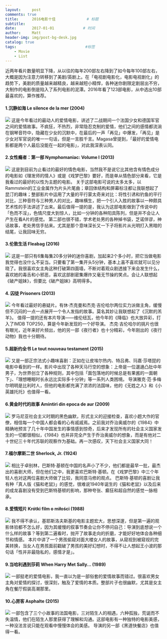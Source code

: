 ```yaml
---
layout:     post           
comments: true
title:      2016电影十佳              # 标题 
subtitle:   
date:       2017-01-01             # 时间
author:     Matt                   
header-img: img/post-bg-desk.jpg    
catalog: true                      
tags:                               #标签
    - Movie
    - List
---
```


近两年看片数量明显下降，从以往的每年200部左右降到了如今每年100部左右，大概是因为注意力转移到了美剧/英剧上。在「电视剧电影化，电影电视剧化」的趋势下，美剧的质量越来越精良，越来越短小精悍，各种迷你剧限定剧层出不穷，大制作的电影倒是陷入了系列电影的泥潭。2016年看了123部电影，从中选出10部最喜欢的，算作推荐。

#### 1.沉静如海 Le silence de la mer (2004)
![](https://i.imgur.com/Lfemdef.jpg)
这是今年看过的最动人的爱情电影，讲述了二战期间一个法国少女和德国军官之间的爱情故事。不疯狂，不热烈，非常隐忍克制的爱情，他们之间的感情都流淌在钢琴音符中，隐藏在少女的沉默中，在最后的一声「再见」中爆发，「再见」是少女对军官说的唯一一句话，但是一言胜千言。Magasa曾提到，「最好的爱情电影都是两个人最后没能在一起的电影」，对此我深表认同。

#### 2.女性瘾者：第一部 Nymphomaniac: Volume I (2013)
![](https://i.imgur.com/qL5IBKf.jpg)
这是到目前为止看过的最好的情色电影，当然我不是说它比其他含有情色成分的电影如《理发师的情人》或是《戏梦巴黎》要好，而是单从情色部分来看，它是我看过的最好的以性为主题的电影。
关于这部电影可说的太多太多，以Rammstein的工业金属作为片头片尾曲；章回体结构和屏幕标注都让我联想起了昆汀的趣味；整部影片中运用了大量的平行蒙太奇来对比：将性引诱和钓鱼的平行对比，三种音符与三种男人的对比，趣味横生，把一个引人入胜的故事以一种颇具艺术性的手法讲述了出来。最后值得一提的是，我认为这部电影做到了传说中的「色而不淫」，色情尺度大到惊人，比如一分钟的各种阳具陈列，但是并不会让人产生在看A片的感觉。
第二部也很不错，学术老处男的各种掉书袋，芝诺佯谬，神话故事，老处男信手拈来。尤其是那个意味深长又一下子将影片从光明打入黑暗的结尾，让我回味无穷。

#### 3.伦敦生活 Fleabag (2016)
![](https://i.imgur.com/3NF2jDG.jpg)
这是一部只有6集每集20多分钟的迷你喜剧，加起来2个多小时，把它当做电影我觉得也没什么不妥当。只要看了第一集开头5分钟，基本上喜不喜欢就可以见分晓了。我很喜欢女主角这种打破第四面墙，不断对着观众剧透接下来会发生什么，喜欢她的毒舌和小邪恶，喜欢这部剧密集爆炸又毫无节操的笑点。会让人联想起《破产姐妹》，但要比《破产姐妹》高明得多。

#### 4. 囚徒 Prisoners (2013)
![](https://i.imgur.com/OZHcknG.jpg)
今年看过最好的悬疑片。有休·杰克曼和杰克·吉伦哈尔两位实力派做主角，缓慢但不沉闷的一点一点展开一个令人发指的故事。莫名其妙让我联想起了《沉默的羔羊》。
值得一提的还有本片导演——维伦纽瓦，他今年的《降临》也大放异彩，打入了IMDB TOP250，算是今年新发现的一个好导演。
杰克·吉伦哈尔的挑片也很有眼光，近年来好片频出，他的另一部《夜行者》也十分精彩，今年刚出的《夜行动物》我也十分期待。

#### 5.超新约全书 Le tout nouveau testament (2015)
![](https://i.imgur.com/W0xHtEL.jpg)
又是一部正宗法式小趣味喜剧：正如在让皮埃尔热内、特吕弗、玛嘉·莎塔琵的电影中看到的一样。影片中出现了各种天马行空的想象：上帝是一位邋遢凸肚中年男子，为世界创立了各种规则，其中包括「面包落地的时候总是有果酱的一面朝下」、「理想睡眠时长永远比实际多十分钟」等一系列人类困境。
导演雅克·范·多梅尔明明是比利时人，但他的电影都充满了浓浓的法国味，他的《无姓之人》和《小英雄托托》也值得一看。

#### 6.黄金时代的故事 Amintiri din epoca de aur (2009)
![](https://i.imgur.com/2FHBiZq.jpg)
罗马尼亚社会主义时期的黑色幽默，形式主义的迎接检查，喜欢小题大作的官僚，相信每一个中国人都会看的心有戚戚焉。之前我对乔治奥威尔的《1984》中精确地预言了几十年中国发生的事情感到惊奇，后来才发现所有的社会主义国家发生的一切都很相似，《1984》也并非完全产生于乔治奥威尔的想象，而是有他对二十世纪三十年代苏联的观察作为基础。再一次感叹，天下社会主义国家大同！

#### 7.福尔摩斯二世 Sherlock, Jr. (1924)
![](https://i.imgur.com/Tx0Gtgi.jpg)
相比于卓别林，巴斯特·基顿在中国的名声小了不少，他们都是最早一批，最杰出的喜剧大师，但在他们之中，我更喜欢巴斯特·基顿。在《戏梦巴黎》中三个年轻人也对这两位喜剧大师做了比较，我同意马修的观点。
巴斯特·基顿的喜剧让我有种「真人版《猫和老鼠》」的感觉，很难说1940年诞生的《猫和老鼠》以及后来的成龙喜剧没有受到巴斯特基顿的影响，那种夸张、癫狂和超自然的感觉一脉相承。

#### 8.爱情短片 Krótki film o miłości (1988)
![](https://i.imgur.com/2cLiQsE.jpg)
我不得不承认，基耶斯洛夫斯基的电影主题宏大，思想深邃，但是第一遍的观影体验都不怎么好，因为其缓慢的叙事节奏会让你不停问自己：导演到底想说一个什么样的故事？等到第二遍看时，抛开了故事走向的折磨，才能好好地体会各种细节和情感。
本片中讲了一个男孩偷窥对面大楼女人的故事，从窥视到被窥视的完美转换，当女人在男孩面前戳破了男孩的美好幻想时，不得不让人想起王小波的那句话「性并非最隐私的，感情才是」。

#### 9.当哈利遇到莎莉 When Harry Met Sally... (1989)
![](https://i.imgur.com/O7odtN4.jpg)
一部挺老的爱情电影，我一直以为是一部俗套的爱情故事而错过。很喜欢男女主角对爱情的探讨，很深刻，触及了爱情的本质。整部片子也很幽默，尤其是女主角在餐厅假装高潮那里。

#### 10.心房客 Asphalte (2015)
![](https://i.imgur.com/A9yFHmQ.jpg)
一部包含了三个小故事的法国电影，三对陌生人的相遇，六种孤独，荒诞而不失温情，他们在陌生人那里获得了理解和沟通。这部电影有一种独特的电影美感，一种没法言说只能在观看中慢慢体会的美感。
导演的另一部《黑道快餐店》也值得一看。



